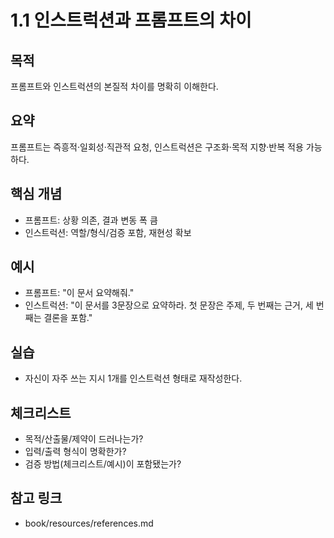 # 1.1 인스트럭션과 프롬프트의 차이

## 목적
프롬프트와 인스트럭션의 본질적 차이를 명확히 이해한다.

## 요약
프롬프트는 즉흥적·일회성·직관적 요청, 인스트럭션은 구조화·목적 지향·반복 적용 가능하다.

## 핵심 개념
- 프롬프트: 상황 의존, 결과 변동 폭 큼
- 인스트럭션: 역할/형식/검증 포함, 재현성 확보

## 예시
- 프롬프트: "이 문서 요약해줘."
- 인스트럭션: "이 문서를 3문장으로 요약하라. 첫 문장은 주제, 두 번째는 근거, 세 번째는 결론을 포함."

## 실습
- 자신이 자주 쓰는 지시 1개를 인스트럭션 형태로 재작성한다.

## 체크리스트
- 목적/산출물/제약이 드러나는가?
- 입력/출력 형식이 명확한가?
- 검증 방법(체크리스트/예시)이 포함됐는가?

## 참고 링크
- book/resources/references.md
